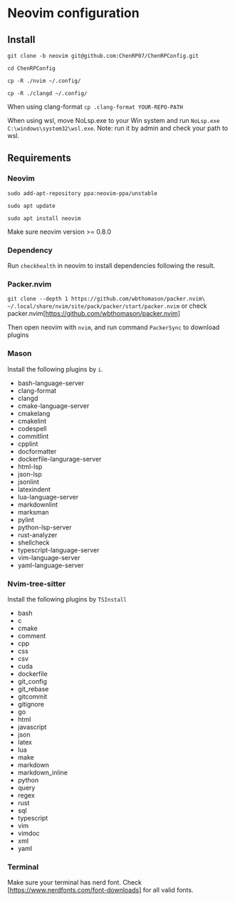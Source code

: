 # Neovim configuration
## Install
`git clone -b neovim git@github.com:ChenRP07/ChenRPConfig.git`

`cd ChenRPConfig`

`cp -R ./nvim ~/.config/`

`cp -R ./clangd ~/.config/`

When using clang-format
`cp .clang-format YOUR-REPO-PATH`

When using wsl, move NoLsp.exe to your Win system and run `NoLsp.exe C:\windows\system32\wsl.exe`. Note: run it by admin and check your path to wsl.
## Requirements
### Neovim
`sudo add-apt-repository ppa:neovim-ppa/unstable`

`sudo apt update`

`sudo apt install neovim`

Make sure neovim version >= 0.8.0
### Dependency
Run `checkhealth` in neovim to install dependencies following the result.
### Packer.nvim
`git clone --depth 1 https://github.com/wbthomason/packer.nvim\
 ~/.local/share/nvim/site/pack/packer/start/packer.nvim`
 or check packer.nvim[https://github.com/wbthomason/packer.nvim]

 Then open neovim with `nvim`, and run command `PackerSync` to download plugins
 ### Mason
 Install the following plugins by `i`.
 * bash-language-server
 * clang-format
 * clangd
 * cmake-language-server
 * cmakelang
 * cmakelint
 * codespell
 * commitlint
 * cpplint
 * docformatter
 * dockerfile-langurage-server
 * html-lsp
 * json-lsp
 * jsonlint
 * latexindent
 * lua-language-server
 * markdownlint
 * marksman
 * pylint
 * python-lsp-server
 * rust-analyzer
 * shellcheck
 * typescript-language-server
 * vim-language-server
 * yaml-language-server
 ### Nvim-tree-sitter
 Install the following plugins by `TSInstall`
 * bash
 * c
 * cmake
 * comment
 * cpp
 * css
 * csv
 * cuda
 * dockerfile
 * git_config
 * git_rebase
 * gitcommit
 * gitignore
 * go
 * html
 * javascript
 * json
 * latex
 * lua
 * make
 * markdown
 * markdown_inline
 * python
 * query
 * regex
 * rust
 * sql
 * typescript
 * vim
 * vimdoc
 * xml
 * yaml
 ### Terminal
 Make sure your terminal has nerd font. Check [https://www.nerdfonts.com/font-downloads] for all valid fonts.
